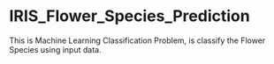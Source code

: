 # IRIS_Flower_Species_Prediction
This is Machine Learning Classification Problem, is classify the Flower Species using input data.
